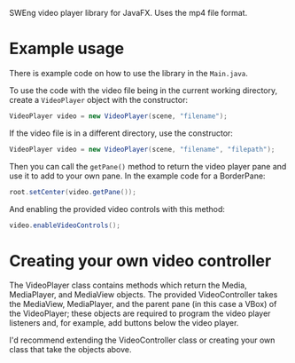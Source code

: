 SWEng video player library for JavaFX. Uses the mp4 file format. 

# Example usage
There is example code on how to use the library in the `Main.java`. 

To use the code with the video file being in the current working directory, create a `VideoPlayer` object with the constructor:
```java
VideoPlayer video = new VideoPlayer(scene, "filename");
```

If the video file is in a different directory, use the constructor:
```java
VideoPlayer video = new VideoPlayer(scene, "filename", "filepath");
```

Then you can call the `getPane()` method to return the video player pane and use it to add to your own pane. In the example code for a BorderPane:

```java
root.setCenter(video.getPane());
```

And enabling the provided video controls with this method:

```java
video.enableVideoControls();
```

# Creating your own video controller
The VideoPlayer class contains methods which return the Media, MediaPlayer, and MediaView objects. The provided VideoController takes the MediaView, MediaPlayer, and the parent pane (in this case a VBox) of the VideoPlayer; these objects are required to program the video player listeners and, for example, add buttons below the video player. 

I'd recommend extending the VideoController class or creating your own class that take the objects above.

